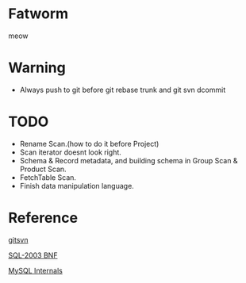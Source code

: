 Fatworm
=======================

meow

Warning
=====================
* Always push to git before git rebase trunk and git svn dcommit

TODO
====================
* Rename Scan.(how to do it before Project)
* Scan iterator doesnt look right.
* Schema & Record metadata, and building schema in Group Scan & Product Scan.
* FetchTable Scan.
* Finish data manipulation language.

Reference
====================

[gitsvn](http://stackoverflow.com/questions/661018/pushing-an-existing-git-repository-to-svn)

[SQL-2003 BNF](http://savage.net.au/SQL/sql-2003-2.bnf.html)

[MySQL Internals](https://dev.mysql.com/doc/internals/en/index.html)
